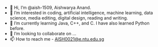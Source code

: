 - 👋 Hi, I’m @aish-1509, Aishwarya Anand.
- 👀 I’m interested in coding, artificial intelligence, machine learning, data science, media editing, digital design, reading and writing. 
- 🌱 I’m currently learning Java, C++, and C. I have also learned Python before.
- 💞️ I’m looking to collaborate on ...
- 📫 How to reach me - AISH0021@e.ntu.edu.sg

<!---
aish-1509/aish-1509 is a ✨ special ✨ repository because its `README.md` (this file) appears on your GitHub profile.
You can click the Preview link to take a look at your changes.
--->
